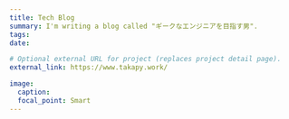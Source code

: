 ```yaml
---
title: Tech Blog
summary: I'm writing a blog called "ギークなエンジニアを目指す男".
tags:
date: 

# Optional external URL for project (replaces project detail page).
external_link: https://www.takapy.work/

image:
  caption: 
  focal_point: Smart
---
```

